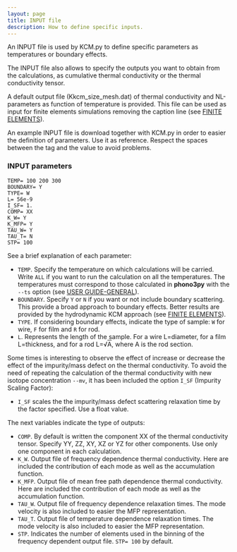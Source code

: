 ```yaml
---
layout: page
title: INPUT file 
description: How to define specific inputs.
---
```


An INPUT file is used by KCM.py to define specific parameters as temperatures or boundary effects.  

The INPUT file also allows to specify the outputs you want to obtain from the calculations, 
as cumulative thermal conductivity or the thermal conductivity tensor.

A default output file (Kkcm_size_mesh.dat) of thermal conductivity and NL-parameters as function of temperature is provided. This file can be used as input for finite elements simulations removing the caption line (see [FINITE ELEMENTS](https://physta.github.io/finite_elements/)).

An example INPUT file is download together with KCM.py in order to easier the definition of parameters. Use it as reference. Respect the spaces between the tag and the value to avoid problems.

### INPUT parameters

	TEMP= 100 200 300
	BOUNDARY= Y
	TYPE= W
	L= 56e-9
	I_SF= 1.
	COMP= XX
	K_W= Y
	K_MFP= Y
	TAU_W= Y
	TAU_T= N
	STP= 100

See a brief explanation of each parameter:
- `TEMP`. Specify the temperature on which calculations will be carried. Write `ALL` if you want to run the calculation on all the temperatures. The temperatures must correspond
to those calculated in <b>phono3py</b> with the `--ts` option (see [USER GUIDE-GENERAL](https://physta.github.io/user_guide/)).
- `BOUNDARY`. Specify `Y` or `N` if you want or not include boundary scattering. This provide a broad approach to boundary effects. Better results are provided by the hydrodynamic
KCM approach (see [FINITE ELEMENTS](https://physta.github.io/finite_elements/)).
- `TYPE`. If considering boundary effects, indicate the type of sample: `W` for wire, `F` for film and `R` for rod.
- `L`. Represents the length of the sample. For a wire L=diameter, for a film L=thickness, and for a rod L=&radic;<span style="text-decoration: overline">A</span>, where A is the rod section.


Some times is interesting to observe the effect of increase or decrease the effect of the impurity/mass defect on the thermal conductivity.
To avoid the need of repeating the calculation of the thermal conductivity with new isotope concentration `--mv`, it has been included the option `I_SF` (Impurity Scaling Factor):

- `I_SF` scales the the impurity/mass defect scattering relaxation time by the factor specified. Use a float value.

The next variables indicate the type of outputs:

- `COMP`. By default is written the component XX of the thermal conductivity tensor. Specify YY, ZZ, XY, XZ or YZ for other components. Use only one component in each calculation. 
- `K_W`. Output file of frequency dependence thermal conductivity. Here are included the contribution of each mode as well as the accumulation function.
- `K_MFP`. Output file of mean free path dependence thermal conductivity. Here are included the contribution of each mode as well as the accumulation function.
- `TAU_W`. Output file of frequency dependence relaxation times. The mode velocity is also included to easier the MFP representation.
- `TAU_T`. Output file of temperature dependence relaxation times. The mode velocity is also included to easier the MFP representation.
- `STP`. Indicates the number of elements used in the binning of the frequency dependent output file. `STP= 100` by default.
